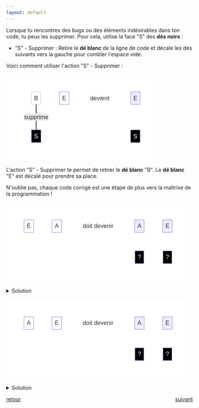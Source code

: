 ```yaml
---
layout: default
---
```


<div markdown="1">

Lorsque tu rencontres des bugs ou des éléments indésirables dans ton code, tu peux les supprimer. Pour cela, utilise la face "S" des **dés noirs** :

* "S" - Supprimer : Retire le **dé blanc** de la ligne de code et décale les dés suivants vers la gauche pour combler l'espace vide.

Voici comment utiliser l'action "S" - Supprimer :

![](assets/s1.png)

L'action "S" - Supprimer te permet de retirer le **dé blanc** "B". Le **dé blanc** "E" est décalé pour prendre sa place.

</div>

<div markdown="1">

N'oublie pas, chaque code corrigé est une étape de plus vers la maîtrise de la programmation !

![](assets/4.png)

<details markdown="on">
<summary>Solution</summary>

<img src="assets/4s.png" alt="">
</details>

![](assets/5.png)

<details markdown="on">
<summary>Solution</summary>

<img src="assets/5s.png" alt="">
</details>

</div>

<div markdown="1" style="grid-column: 1 / -1; display: flex; justify-content: space-between">

[retour](./5)

[suivant](./7)

</div>
